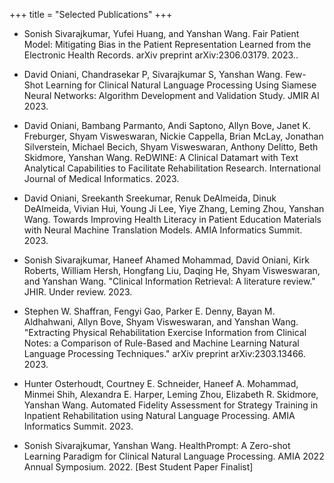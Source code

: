 +++
title = "Selected Publications"
+++

- Sonish Sivarajkumar, Yufei Huang, and Yanshan Wang. Fair Patient Model: Mitigating Bias in the Patient Representation Learned from the Electronic Health Records. arXiv preprint arXiv:2306.03179. 2023..

- David Oniani, Chandrasekar P, Sivarajkumar S, Yanshan Wang. Few-Shot Learning for Clinical Natural Language Processing Using Siamese Neural Networks: Algorithm Development and Validation Study. JMIR AI 2023.

- David Oniani, Bambang Parmanto, Andi Saptono, Allyn Bove, Janet K. Freburger, Shyam Visweswaran, Nickie Cappella, Brian McLay, Jonathan Silverstein, Michael Becich, Shyam Visweswaran, Anthony Delitto, Beth Skidmore, Yanshan Wang. ReDWINE: A Clinical Datamart with Text Analytical Capabilities to Facilitate Rehabilitation Research. International Journal of Medical Informatics. 2023.

- David Oniani, Sreekanth Sreekumar, Renuk DeAlmeida, Dinuk DeAlmeida, Vivian Hui, Young Ji Lee, Yiye Zhang, Leming Zhou, Yanshan Wang. Towards Improving Health Literacy in Patient Education Materials with Neural Machine Translation Models. AMIA Informatics Summit. 2023.

- Sonish Sivarajkumar, Haneef Ahamed Mohammad, David Oniani, Kirk Roberts, William Hersh, Hongfang Liu, Daqing He, Shyam Visweswaran, and Yanshan Wang. "Clinical Information Retrieval: A literature review." JHIR. Under review. 2023.

- Stephen W. Shaffran, Fengyi Gao, Parker E. Denny, Bayan M. Aldhahwani, Allyn Bove, Shyam Visweswaran, and Yanshan Wang. "Extracting Physical Rehabilitation Exercise Information from Clinical Notes: a Comparison of Rule-Based and Machine Learning Natural Language Processing Techniques." arXiv preprint arXiv:2303.13466. 2023.

- Hunter Osterhoudt, Courtney E. Schneider, Haneef A. Mohammad, Minmei Shih, Alexandra E. Harper, Leming Zhou, Elizabeth R. Skidmore, Yanshan Wang. Automated Fidelity Assessment for Strategy Training in Inpatient Rehabilitation using Natural Language Processing. AMIA Informatics Summit. 2023.

- Sonish Sivarajkumar, Yanshan Wang. HealthPrompt: A Zero-shot Learning Paradigm for Clinical Natural Language Processing. AMIA 2022 Annual Symposium. 2022. [Best Student Paper Finalist]
